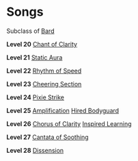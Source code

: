 <!-- TITLE: Aristocrat -->
<!-- SUBTITLE: Better than you at everything, or at least that's what they would have you believe.  Born into nobility and riches, the Aristocrat is often pompous, but that braggadocio was well earned.  Once upon a time they were a force to be reckoned with, but a vengeful force taught them humility and now these bards can be found aiding others, bolstering their abilities with songs and dirges. -->

# Songs
Subclass of [Bard](bard)

**Level 20**
[Chant of Clarity](chant-of-clarity)

**Level 21**
[Static Aura](static-aura)

**Level 22**
[Rhythm of Speed](rhythm-of-speed)

**Level 23**
[Cheering Section](cheering-section)

**Level 24**
[Pixie Strike](pixie-strike)

**Level 25**
[Amplification](amplification)
[Hired Bodyguard](hired-bodyguard)

**Level 26**
[Chorus of Clarity](chorus-of-clarity)
[Inspired Learning](inspired-learning)

**Level 27**
[Cantata of Soothing](cantata-of-soothing)

**Level 28**
[Dissension](dissension)
